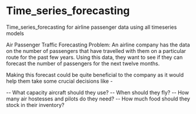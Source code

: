 # Time_series_forecasting
Time_series_forecasting for airline passenger data using all timeseries models

Air Passenger Traffic Forecasting Problem: An airline company has the data on the number of passengers that have travelled with them on a particular route for the past few years. Using this data, they want to see if they can forecast the number of passengers for the next twelve months.

 

Making this forecast could be quite beneficial to the company as it would help them take some crucial decisions like - 

-- What capacity aircraft should they use?
-- When should they fly?
-- How many air hostesses and pilots do they need?
-- How much food should they stock in their inventory?
